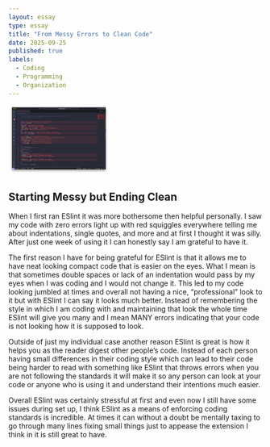```yaml
---
layout: essay
type: essay
title: "From Messy Errors to Clean Code"
date: 2025-09-25
published: true
labels:
  - Coding
  - Programming
  - Organization
---
```


<img width="200px" class="rounded float-start pe-4" src ="../img/badcode.png">

## Starting Messy but Ending Clean
  When I first ran ESlint it was more bothersome then helpful personally. I saw my code with zero errors light up with red squiggles everywhere telling me about indentations, single quotes, and more and at first I thought it was silly. After just one week of using it I can honestly say I am grateful to have it.

  The first reason I have for being grateful for ESlint is that it allows me to have neat looking compact code that is easier on the eyes. What I mean is that sometimes double spaces or lack of an indentation would pass by my eyes when I was coding and I would not change it.  This led to my code looking jumbled at times and overall not having a nice, “professional” look to it but with ESlint I can say it looks much better. Instead of remembering the style in which I am coding with and maintaining that look the whole time ESlint will give you many and I mean MANY errors indicating that your code is not looking how it is supposed to look.
  
  Outside of just my individual case another reason ESlint is great is how it helps you as the reader digest other people’s code. Instead of each person having small differences in their coding style which can lead to their code being harder to read with something like ESlint that throws errors when you are not following the standards it will make it so any person can look at your code or anyone who is using it and understand their intentions much easier.
  
  Overall ESlint was certainly stressful at first and even now I still have some issues during set up, I think ESlint as a means of enforcing coding standards is incredible. At times it can without a doubt be mentally taxing to go through many lines fixing small things just to appease the extension I think in it is still great to have.
